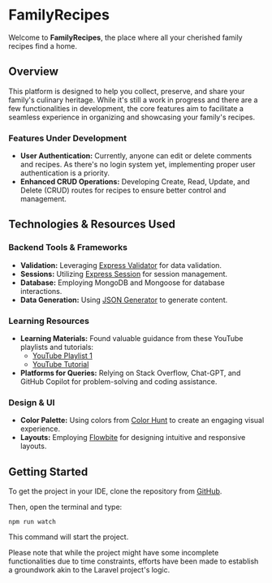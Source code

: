 # FamilyRecipes

Welcome to **FamilyRecipes**, the place where all your cherished family recipes find a home.

## Overview

This platform is designed to help you collect, preserve, and share your family's culinary heritage. While it's still a work in progress and there are a few functionalities in development, the core features aim to facilitate a seamless experience in organizing and showcasing your family's recipes.

### Features Under Development

- **User Authentication:** Currently, anyone can edit or delete comments and recipes. As there's no login system yet, implementing proper user authentication is a priority.
- **Enhanced CRUD Operations:** Developing Create, Read, Update, and Delete (CRUD) routes for recipes to ensure better control and management.

## Technologies & Resources Used

### Backend Tools & Frameworks
- **Validation:** Leveraging [Express Validator](https://www.npmjs.com/package/express-validator) for data validation.
- **Sessions:** Utilizing [Express Session](https://github.com/expressjs/session) for session management.
- **Database:** Employing MongoDB and Mongoose for database interactions.
- **Data Generation:** Using [JSON Generator](https://json-generator.com/) to generate content.

### Learning Resources
- **Learning Materials:** Found valuable guidance from these YouTube playlists and tutorials:
  - [YouTube Playlist 1](https://www.youtube.com/playlist?list=PL55RiY5tL51oGJorjEgl6NVeDbx_fO5jR)
  - [YouTube Tutorial](https://www.youtube.com/watch?v=ofme2o29ngU)
- **Platforms for Queries:** Relying on Stack Overflow, Chat-GPT, and GitHub Copilot for problem-solving and coding assistance.

### Design & UI
- **Color Palette:** Using colors from [Color Hunt](https://colorhunt.co/palette/3951444e6c50aa8b56f0ebce) to create an engaging visual experience.
- **Layouts:** Employing [Flowbite](https://flowbite.com/) for designing intuitive and responsive layouts.

## Getting Started

To get the project in your IDE, clone the repository from [GitHub](https://github.com/wideschr/FamilyRecipes).

Then, open the terminal and type:

```plaintext
npm run watch
```

This command will start the project.

Please note that while the project might have some incomplete functionalities due to time constraints, efforts have been made to establish a groundwork akin to the Laravel project's logic.